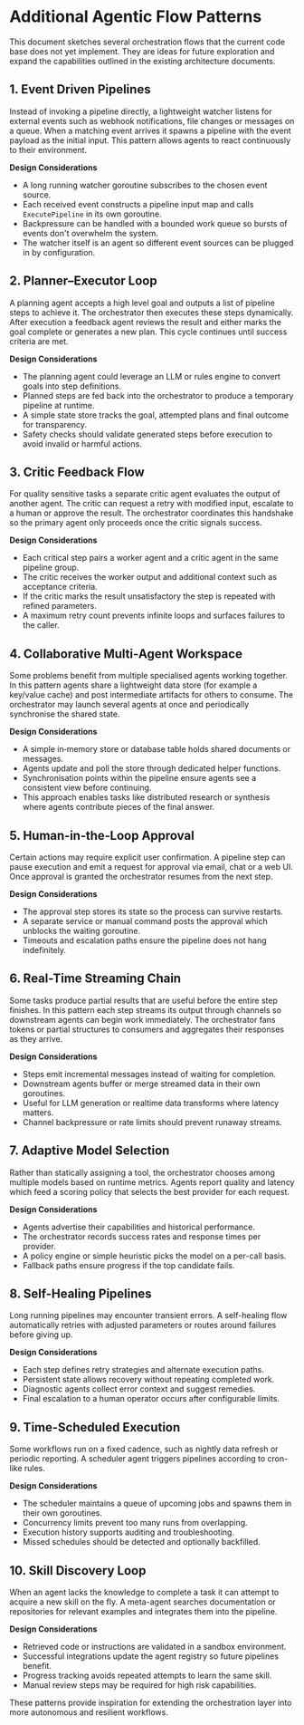 # Additional Agentic Flow Patterns

This document sketches several orchestration flows that the current code base does not yet implement. They are ideas for future exploration and expand the capabilities outlined in the existing architecture documents.

## 1. Event Driven Pipelines

Instead of invoking a pipeline directly, a lightweight watcher listens for external events such as webhook notifications, file changes or messages on a queue. When a matching event arrives it spawns a pipeline with the event payload as the initial input. This pattern allows agents to react continuously to their environment.

**Design Considerations**

- A long running watcher goroutine subscribes to the chosen event source.
- Each received event constructs a pipeline input map and calls `ExecutePipeline` in its own goroutine.
- Backpressure can be handled with a bounded work queue so bursts of events don't overwhelm the system.
- The watcher itself is an agent so different event sources can be plugged in by configuration.

## 2. Planner–Executor Loop

A planning agent accepts a high level goal and outputs a list of pipeline steps to achieve it. The orchestrator then executes these steps dynamically. After execution a feedback agent reviews the result and either marks the goal complete or generates a new plan. This cycle continues until success criteria are met.

**Design Considerations**

- The planning agent could leverage an LLM or rules engine to convert goals into step definitions.
- Planned steps are fed back into the orchestrator to produce a temporary pipeline at runtime.
- A simple state store tracks the goal, attempted plans and final outcome for transparency.
- Safety checks should validate generated steps before execution to avoid invalid or harmful actions.

## 3. Critic Feedback Flow

For quality sensitive tasks a separate critic agent evaluates the output of another agent. The critic can request a retry with modified input, escalate to a human or approve the result. The orchestrator coordinates this handshake so the primary agent only proceeds once the critic signals success.

**Design Considerations**

- Each critical step pairs a worker agent and a critic agent in the same pipeline group.
- The critic receives the worker output and additional context such as acceptance criteria.
- If the critic marks the result unsatisfactory the step is repeated with refined parameters.
- A maximum retry count prevents infinite loops and surfaces failures to the caller.

## 4. Collaborative Multi‑Agent Workspace

Some problems benefit from multiple specialised agents working together. In this pattern agents share a lightweight data store (for example a key/value cache) and post intermediate artifacts for others to consume. The orchestrator may launch several agents at once and periodically synchronise the shared state.

**Design Considerations**

- A simple in‑memory store or database table holds shared documents or messages.
- Agents update and poll the store through dedicated helper functions.
- Synchronisation points within the pipeline ensure agents see a consistent view before continuing.
- This approach enables tasks like distributed research or synthesis where agents contribute pieces of the final answer.

## 5. Human‑in‑the‑Loop Approval

Certain actions may require explicit user confirmation. A pipeline step can pause execution and emit a request for approval via email, chat or a web UI. Once approval is granted the orchestrator resumes from the next step.

**Design Considerations**

- The approval step stores its state so the process can survive restarts.
- A separate service or manual command posts the approval which unblocks the waiting goroutine.
- Timeouts and escalation paths ensure the pipeline does not hang indefinitely.

## 6. Real-Time Streaming Chain

Some tasks produce partial results that are useful before the entire step finishes. In this pattern each step streams its output through channels so downstream agents can begin work immediately. The orchestrator fans tokens or partial structures to consumers and aggregates their responses as they arrive.

**Design Considerations**

- Steps emit incremental messages instead of waiting for completion.
- Downstream agents buffer or merge streamed data in their own goroutines.
- Useful for LLM generation or realtime data transforms where latency matters.
- Channel backpressure or rate limits should prevent runaway streams.

## 7. Adaptive Model Selection

Rather than statically assigning a tool, the orchestrator chooses among multiple models based on runtime metrics. Agents report quality and latency which feed a scoring policy that selects the best provider for each request.

**Design Considerations**

- Agents advertise their capabilities and historical performance.
- The orchestrator records success rates and response times per provider.
- A policy engine or simple heuristic picks the model on a per-call basis.
- Fallback paths ensure progress if the top candidate fails.

## 8. Self-Healing Pipelines

Long running pipelines may encounter transient errors. A self-healing flow automatically retries with adjusted parameters or routes around failures before giving up.

**Design Considerations**

- Each step defines retry strategies and alternate execution paths.
- Persistent state allows recovery without repeating completed work.
- Diagnostic agents collect error context and suggest remedies.
- Final escalation to a human operator occurs after configurable limits.

## 9. Time-Scheduled Execution

Some workflows run on a fixed cadence, such as nightly data refresh or periodic reporting. A scheduler agent triggers pipelines according to cron-like rules.

**Design Considerations**

- The scheduler maintains a queue of upcoming jobs and spawns them in their own goroutines.
- Concurrency limits prevent too many runs from overlapping.
- Execution history supports auditing and troubleshooting.
- Missed schedules should be detected and optionally backfilled.

## 10. Skill Discovery Loop

When an agent lacks the knowledge to complete a task it can attempt to acquire a new skill on the fly. A meta-agent searches documentation or repositories for relevant examples and integrates them into the pipeline.

**Design Considerations**

- Retrieved code or instructions are validated in a sandbox environment.
- Successful integrations update the agent registry so future pipelines benefit.
- Progress tracking avoids repeated attempts to learn the same skill.
- Manual review steps may be required for high risk capabilities.

These patterns provide inspiration for extending the orchestration layer into more autonomous and resilient workflows.
